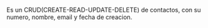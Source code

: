 Es un CRUD(CREATE-READ-UPDATE-DELETE) de  contactos, con su numero, nombre, email y fecha de creacion.
